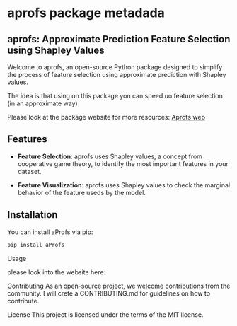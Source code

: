 # aprofs package metadada

## aprofs: Approximate Prediction Feature Selection using Shapley Values

Welcome to aprofs, an open-source Python package designed to simplify the process of feature selection using approximate prediction with Shapley values.

The idea is that using on this package yon can speed uo feature selection (in an approximate way)

Please look at the package website for more resources: [Aprofs web](https://blewy.github.io/aprofs/)

## Features

- **Feature Selection**: aprofs uses Shapley values, a concept from cooperative game theory, to identify the most important features in your dataset.

- **Feature Visualization**: aprofs uses Shapley values to check the marginal behavior of the feature useds by the model.



## Installation

You can install aProfs via pip:

```bash
pip install aProfs
```

Usage

please look into the website here:

Contributing
As an open-source project, we welcome contributions from the community. I will crete a CONTRIBUTING.md for guidelines on how to contribute.

License
This project is licensed under the terms of the MIT license.
